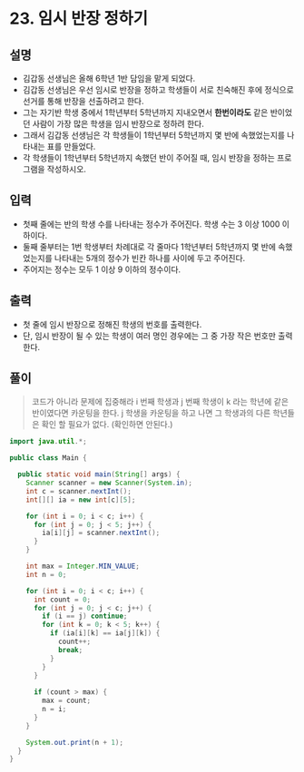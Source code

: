 # 23. 임시 반장 정하기

## 설명

* 김갑동 선생님은 올해 6학년 1반 담임을 맡게 되었다.
* 김갑동 선생님은 우선 임시로 반장을 정하고 학생들이 서로 친숙해진 후에 정식으로 선거를 통해 반장을 선출하려고 한다.
* 그는 자기반 학생 중에서 1학년부터 5학년까지 지내오면서 **한번이라도** 같은 반이었던 사람이 가장 많은 학생을 임시 반장으로 정하려 한다.
* 그래서 김갑동 선생님은 각 학생들이 1학년부터 5학년까지 몇 반에 속했었는지를 나타내는 표를 만들었다.
* 각 학생들이 1학년부터 5학년까지 속했던 반이 주어질 때, 임시 반장을 정하는 프로그램을 작성하시오.

## 입력

* 첫째 줄에는 반의 학생 수를 나타내는 정수가 주어진다. 학생 수는 3 이상 1000 이하이다.
* 둘째 줄부터는 1번 학생부터 차례대로 각 줄마다 1학년부터 5학년까지 몇 반에 속했었는지를 나타내는 5개의 정수가 빈칸 하나를 사이에 두고 주어진다.
* 주어지는 정수는 모두 1 이상 9 이하의 정수이다.

## 출력

* 첫 줄에 임시 반장으로 정해진 학생의 번호를 출력한다.
* 단, 임시 반장이 될 수 있는 학생이 여러 명인 경우에는 그 중 가장 작은 번호만 출력한다.

## 풀이

> 코드가 아니라 문제에 집중해라 i 번째 학생과 j 번째 학생이 k 라는 학년에 같은 반이였다면 카운팅을 한다.
> j 학생을 카운팅을 하고 나면 그 학생과의 다른 학년들은 확인 할 필요가 없다. (확인하면 안된다.)

```java
import java.util.*;

public class Main {

  public static void main(String[] args) {
    Scanner scanner = new Scanner(System.in);
    int c = scanner.nextInt();
    int[][] ia = new int[c][5];

    for (int i = 0; i < c; i++) {
      for (int j = 0; j < 5; j++) {
        ia[i][j] = scanner.nextInt();
      }
    }

    int max = Integer.MIN_VALUE;
    int n = 0;

    for (int i = 0; i < c; i++) {
      int count = 0;
      for (int j = 0; j < c; j++) {
        if (i == j) continue;
        for (int k = 0; k < 5; k++) {
          if (ia[i][k] == ia[j][k]) {
            count++;
            break;
          }
        }
      }
      
      if (count > max) {
        max = count;
        n = i;
      }
    }

    System.out.print(n + 1);
  }
}
```